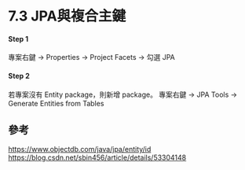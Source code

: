 # 7.3 JPA與複合主鍵

#### Step 1
專案右鍵 &rarr; Properties &rarr; Project Facets &rarr; 勾選 JPA

#### Step 2
若專案沒有 Entity package，則新增 package。
專案右鍵 &rarr; JPA Tools &rarr; Generate Entities from Tables

## 參考
https://www.objectdb.com/java/jpa/entity/id 
https://blog.csdn.net/sbin456/article/details/53304148 